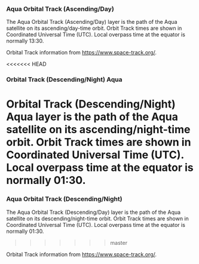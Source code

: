 ### Aqua Orbital Track (Ascending/Day)
The Aqua Orbital Track (Ascending/Day) layer is the path of the Aqua satellite on its ascending/day-time orbit. Orbit Track times are shown in Coordinated Universal Time (UTC). Local overpass time at the equator is normally 13:30.

Orbital Track information from <https://www.space-track.org/>.

<<<<<<< HEAD
### Orbital Track (Descending/Night) Aqua
Orbital Track (Descending/Night) Aqua layer is the path of the Aqua satellite on its ascending/night-time orbit. Orbit Track times are shown in Coordinated Universal Time (UTC). Local overpass time at the equator is normally 01:30.
=======
### Aqua Orbital Track (Descending/Night)
The Aqua Orbital Track (Descending/Day) layer is the path of the Aqua satellite on its descending/night-time orbit. Orbit Track times are shown in Coordinated Universal Time (UTC). Local overpass time at the equator is normally 01:30.
>>>>>>> master

Orbital Track information from <https://www.space-track.org/>.
